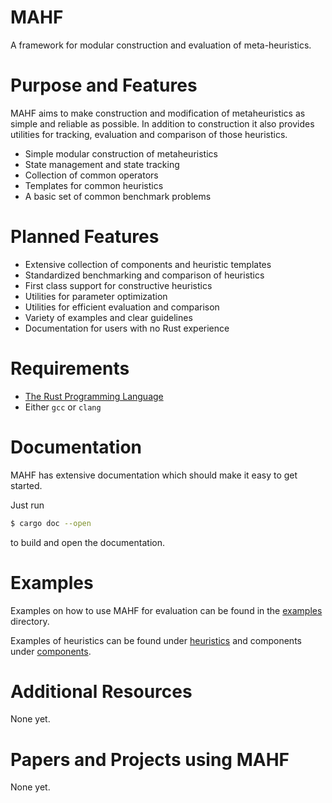 # MAHF

A framework for modular construction and evaluation of meta-heuristics.

# Purpose and Features

MAHF aims to make construction and modification of metaheuristics as simple and reliable as possible. In addition to construction it also provides utilities for tracking, evaluation and comparison of those heuristics.

- Simple modular construction of metaheuristics
- State management and state tracking
- Collection of common operators
- Templates for common heuristics
- A basic set of common benchmark problems

# Planned Features

- Extensive collection of components and heuristic templates
- Standardized benchmarking and comparison of heuristics
- First class support for constructive heuristics
- Utilities for parameter optimization
- Utilities for efficient evaluation and comparison
- Variety of examples and clear guidelines
- Documentation for users with no Rust experience

# Requirements

- [The Rust Programming Language](https://rust-lang.org)
- Either `gcc` or `clang`

# Documentation

MAHF has extensive documentation which should make it easy to get started.

Just run
```sh
$ cargo doc --open
```
to build and open the documentation.

# Examples

Examples on how to use MAHF for evaluation can be found in the [examples](examples) directory.

Examples of heuristics can be found under [heuristics](src/heuristics) and components under [components](src/components).

# Additional Resources

None yet.

# Papers and Projects using MAHF

None yet.
